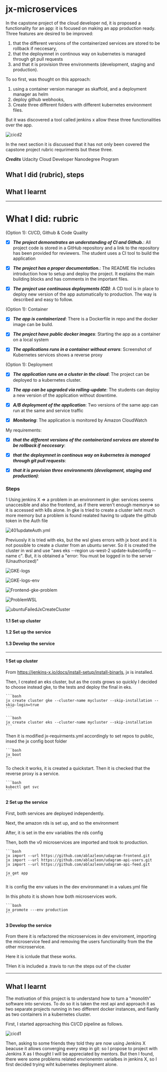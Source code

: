 
# jx-microservices

In the capstone project of the cloud developer nd, it is proposed a functionality for an app: it is focused on making an app production ready. Three features are desired to be improved: 

1. that the different versions of the containerized services are stored to be rollback if neccesary, 
2. that the deploymnet in continous way on kubernetes is managed through git pull requests 
3. and that it is provision three environments (development, staging and production). 

To so first, was thought on this approach:

1. using a container version manager as skaffold, and a deployment manager as helm
2. deploy github webhooks,
3. Create three different folders with different kubernetes environment files.

But it was discovered a tool called jenkins x allow these three functionalities over the app.

![cicd2](https://github.com/ablazleon/udagram_microservices/blob/master/screenshots/cicd2.png)

In the next section it is discussed that it has not only been covered the capstone project rubric requriments but these three.

***Credits***
Udacity Cloud Developer Nanodegree Program

## What I did (rubric), steps

## What I learnt

-----------

# What I did: rubric

(Option 1): CI/CD, Github & Code Quality

- [x] ***The project demonstrates an understanding of CI and Github.***: All project code is stored in a GitHub repository and a link to the repository has been provided for reviewers. The student uses a CI tool to build the application

- [x] ***The project has a proper documentation.***: The README file includes introduction how to setup and deploy the project. It explains the main building blocks and has comments in the important files.

- [x] ***The project use continuous deployments (CD)***: A CD tool is in place to deploy new version of the app automatically to production. The way is described and easy to follow.

(Option 1): Container

- [x] ***The app is containerized***: There is a Dockerfile in repo and the docker image can be build.

- [x] ***The project have public docker images***: Starting the app as a container on a local system

- [x] ***The applications runs in a container without errors***: Screenshot of Kubernetes services shows a reverse proxy

(Option 1): Deployment

- [x] ***The application runs on a cluster in the cloud***: The project can be deployed to a kubernetes cluster.

- [x] ***The app can be upgraded via rolling-update***: The students can deploy a new version of the application without downtime.

- [x] ***A/B deployment of the application***: Two versions of the same app can run at the same and service traffic

- [x] ***Monitoring***: The application is monitored by Amazon CloudWatch

My requirements:

- [x] ***that the different versions of the containerized services are stored to be rollback if neccesary***:

- [x] ***that the deploymnet in continous way on kubernetes is managed through git pull requests***:

- [x] ***that it is provision three environments (development, staging and production)***:


### Steps

1 Using jenkins X => a problem in an environment in gke: services seems unaccesible and also the frontend, as if there weren't enough memory=> so it is accessed with k8s alone. 
In gke is tried to create a cluster iwht much more memory but a problem is found realated having to udpate the github token in the Auth file

![401updateAuth.yml](https://github.com/ablazleon/udagram_microservices/blob/master/screenshots/401updateAuth.yml.png)

Previuosly it is tried with eks, but the wsl gives errors with jx boot and it is not possible to create a cluster from an ubuntu server. So it is created the cluster in wsl and use "aws eks --region us-west-2 update-kubeconfig --name c". But, it is obtained a "error: You must be logged in to the server (Unauthorized)" 

![GKE-logs](https://github.com/ablazleon/udagram_microservices/blob/master/screenshots/GKE-logs.png)

![GKE-logs-env](https://github.com/ablazleon/udagram_microservices/blob/master/screenshots/GKE-logs-env.png)

![Frontend-gke-problem](https://github.com/ablazleon/udagram_microservices/blob/master/screenshots/Frontend-gke-problem.png)

![ProblemWSL](https://github.com/ablazleon/udagram_microservices/blob/master/screenshots/ProblemWSL.png)

![ubuntuFailedJxCreateCluster](https://github.com/ablazleon/udagram_microservices/blob/master/screenshots/ubuntuFailedJxCreateCluster.png)

#### 1.1 Set up cluster
#### 1.2 Set up the service
#### 1.3 Develop the service

-------------

#### 1 Set up cluster

From https://jenkins-x.io/docs/install-setup/install-binarls, jx is installed.

Then, I created an eks cluster, but as the costs grows so quickly I decided to choose instead gke, to the tests and deploy the final in eks.

    ```bash
    jx create cluster gke --cluster-name mycluster --skip-installation --skip-login=true
    ```

    ```bash
    jx create cluster eks --cluster-name mycluster --skip-installation 
    ```

Then it is modified jx-requirments.yml accordingly to set repos to public, insed the jx config boot folder

    ```bash
    jx boot 
    ```

To check it works, it is created a quickstart. Then it is checked that the reverse proxy is a service.

    ```bash
    kubectl get svc
    ```

#### 2 Set up the service

First, both services are deployed independently.

Next, the amazon rds is set up, and so the environment 

After, it is set in the env variables the rds config 

Then, both the v0 microservices are imported and took to production.

    ```bash
    jx import --url https://github.com/ablazleon/udagram-frontend.git
    jx import --url https://github.com/ablazleon/udagram-api-users.git
    jx import --url https://github.com/ablazleon/udagram-api-feed.git

    jx get app
    ```
It is config the env values in the dev environmanet in a values.yml file

In this photo it is shown how both microservices work.


    ```bash
    jx promote ---env production
    ```

#### 3 Develop the service

From there it is refactored the microservices in dev enviroment, importing the microservice feed and removing the users functionality from the the other microservice.

Here it is icnlude that these works.

THen it is included a .travis to run the steps out of the cluster

---------------------


## What I learnt

The motivation of this project is to understand how to turn a "monolith" software into services. To do so it is taken the rest api and approach it as two separate projects running in two different docker instances, and fianlly as two containers in a kubernetes cluster.

First, I started approaching this CI/CD pipeline as follows.

![cicd1](https://github.com/ablazleon/udagram_microservices/blob/master/screenshots/cicd1.png)

Then, asking to some friends they told they are now using Jenkins X beacuse it allows converging every step in git: so I propose to project with Jenkins X as I thought I will be appreciated by mentors. But then I found, there were some problems related envrionemtn varialbes in jenkins X, so I first decided trying wiht kubernetes deployment alone.
